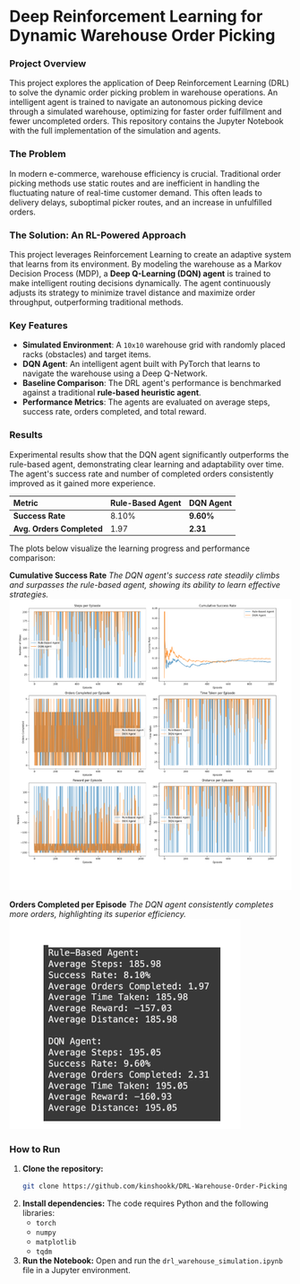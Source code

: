 # Deep Reinforcement Learning for Dynamic Warehouse Order Picking

### Project Overview
This project explores the application of Deep Reinforcement Learning (DRL) to solve the dynamic order picking problem in warehouse operations. An intelligent agent is trained to navigate an autonomous picking device through a simulated warehouse, optimizing for faster order fulfillment and fewer uncompleted orders. This repository contains the Jupyter Notebook with the full implementation of the simulation and agents.



### The Problem
In modern e-commerce, warehouse efficiency is crucial. Traditional order picking methods use static routes and are inefficient in handling the fluctuating nature of real-time customer demand. This often leads to delivery delays, suboptimal picker routes, and an increase in unfulfilled orders.

### The Solution: An RL-Powered Approach
This project leverages Reinforcement Learning to create an adaptive system that learns from its environment. By modeling the warehouse as a Markov Decision Process (MDP), a **Deep Q-Learning (DQN) agent** is trained to make intelligent routing decisions dynamically. The agent continuously adjusts its strategy to minimize travel distance and maximize order throughput, outperforming traditional methods.

### Key Features
* **Simulated Environment**: A `10x10` warehouse grid with randomly placed racks (obstacles) and target items.
* **DQN Agent**: An intelligent agent built with PyTorch that learns to navigate the warehouse using a Deep Q-Network.
* **Baseline Comparison**: The DRL agent's performance is benchmarked against a traditional **rule-based heuristic agent**.
* **Performance Metrics**: The agents are evaluated on average steps, success rate, orders completed, and total reward.

### Results
Experimental results show that the DQN agent significantly outperforms the rule-based agent, demonstrating clear learning and adaptability over time. The agent's success rate and number of completed orders consistently improved as it gained more experience.

| Metric | Rule-Based Agent | DQN Agent |
| :--- | :--- | :--- |
| **Success Rate** | 8.10% | **9.60%** |
| **Avg. Orders Completed**| 1.97 | **2.31** |

The plots below visualize the learning progress and performance comparison:

**Cumulative Success Rate**
*The DQN agent's success rate steadily climbs and surpasses the rule-based agent, showing its ability to learn effective strategies.*
![Cumulative Success Rate Plot](Cumulative_Success_Rate.png)

**Orders Completed per Episode**
*The DQN agent consistently completes more orders, highlighting its superior efficiency.*
![Orders Completed Plot](Orders_Completed.png)

### How to Run
1.  **Clone the repository:**
    ```bash
    git clone https://github.com/kinshookk/DRL-Warehouse-Order-Picking
    ```
2.  **Install dependencies:**
    The code requires Python and the following libraries:
    - `torch`
    - `numpy`
    - `matplotlib`
    - `tqdm`
3.  **Run the Notebook:**
    Open and run the `drl_warehouse_simulation.ipynb` file in a Jupyter environment.


   
